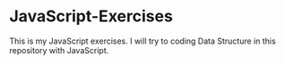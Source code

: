 # JavaScript-Exercises
This is my JavaScript exercises. 
I will try to coding Data Structure in this repository with JavaScript.
